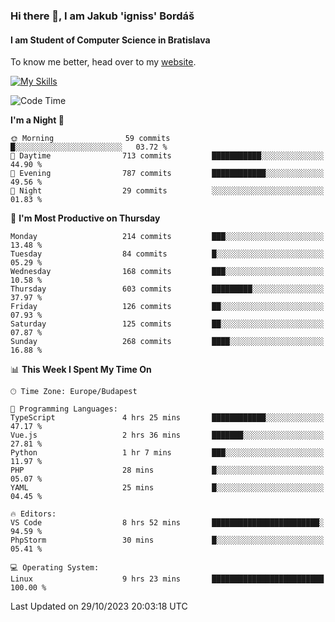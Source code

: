 ### Hi there 👋, I am Jakub 'igniss' Bordáš

#### I am Student of Computer Science in Bratislava
To know me better, head over to my [website](https://bordas.sk).

[![My Skills](https://skillicons.dev/icons?i=js,html,css,figma,svelte,java,kotlin,python,postgresql,typescript,nest,nodejs)](https://bordas.sk)


<!--START_SECTION:waka-->
![Code Time](http://img.shields.io/badge/Code%20Time-1%2C254%20hrs%2043%20mins-blue)

**I'm a Night 🦉** 

```text
🌞 Morning                59 commits          █░░░░░░░░░░░░░░░░░░░░░░░░   03.72 % 
🌆 Daytime                713 commits         ███████████░░░░░░░░░░░░░░   44.90 % 
🌃 Evening                787 commits         ████████████░░░░░░░░░░░░░   49.56 % 
🌙 Night                  29 commits          ░░░░░░░░░░░░░░░░░░░░░░░░░   01.83 % 
```
📅 **I'm Most Productive on Thursday** 

```text
Monday                   214 commits         ███░░░░░░░░░░░░░░░░░░░░░░   13.48 % 
Tuesday                  84 commits          █░░░░░░░░░░░░░░░░░░░░░░░░   05.29 % 
Wednesday                168 commits         ███░░░░░░░░░░░░░░░░░░░░░░   10.58 % 
Thursday                 603 commits         █████████░░░░░░░░░░░░░░░░   37.97 % 
Friday                   126 commits         ██░░░░░░░░░░░░░░░░░░░░░░░   07.93 % 
Saturday                 125 commits         ██░░░░░░░░░░░░░░░░░░░░░░░   07.87 % 
Sunday                   268 commits         ████░░░░░░░░░░░░░░░░░░░░░   16.88 % 
```


📊 **This Week I Spent My Time On** 

```text
🕑︎ Time Zone: Europe/Budapest

💬 Programming Languages: 
TypeScript               4 hrs 25 mins       ████████████░░░░░░░░░░░░░   47.17 % 
Vue.js                   2 hrs 36 mins       ███████░░░░░░░░░░░░░░░░░░   27.81 % 
Python                   1 hr 7 mins         ███░░░░░░░░░░░░░░░░░░░░░░   11.97 % 
PHP                      28 mins             █░░░░░░░░░░░░░░░░░░░░░░░░   05.07 % 
YAML                     25 mins             █░░░░░░░░░░░░░░░░░░░░░░░░   04.45 % 

🔥 Editors: 
VS Code                  8 hrs 52 mins       ████████████████████████░   94.59 % 
PhpStorm                 30 mins             █░░░░░░░░░░░░░░░░░░░░░░░░   05.41 % 

💻 Operating System: 
Linux                    9 hrs 23 mins       █████████████████████████   100.00 % 
```


 Last Updated on 29/10/2023 20:03:18 UTC
<!--END_SECTION:waka-->
